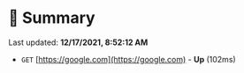 # 📖 Summary
Last updated: **12/17/2021, 8:52:12 AM**

- `GET` [https://google.com](https://google.com) - **Up** (102ms)
